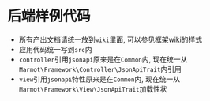 # 后端样例代码

* 所有产出文档请统一放到`wiki`里面, 可以参见[框架wiki](https://github.com/chloroplast1983/marmot-framework)的样式
* 应用代码统一写到`src`内
* `controller`引用`jsonapi`原来是在`Common`内, 现在统一从`Marmot\Framework\Controller\JsonApiTrait`内引用
* `view`引用`jsonapi`特性原来是在`Common`内, 现在统一从`Marmot\Framework\View\JsonApiTrait`加载性状